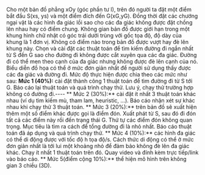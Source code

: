 Cho một bản đồ phẳng xOy (góc phần tư I), trên đó người ta đặt một điểm bắt đầu
 S(xs, ys) và một điểm đích đến G(xG,yG). Đồng thời đặt các chướng ngại vật là các hình
 đa giác lồi sao cho các đa giác không được đặt chồng lên nhau hay có điểm chung.
 Không gian bản đồ được giới hạn trong một khung hình chữ nhật có góc trái dưới trùng
với gốc tọa độ, độ dày của khung là 1 đơn vị. Không có điểm nào trong bản đồ được vượt
 hay đè lên khung này.
 Chọn và cài đặt các thuật toán để tìm kiếm đường đi ngắn nhất từ S đến G sao cho
 đường đi không được cắt xuyên qua các đa giác. Đường đi có thể men theo cạnh của đa
 giác nhưng không được đè lên cạnh của nó. Biểu diễn đồ họa có thể ở mức đơn giản nhất
 để người sử dụng thấy được các đa giác và đường đi.
 Mức độ thực hiện được chia theo các mức như sau:
**Mức 1 (40%):** cài đặt thành công 1 thuật toán để tìm đường đi từ S tới G. Báo
 cáo lại thuật toán và quá trình chạy thử. Lưu ý, chạy thử trường hợp không có
 đường đi.----
** Mức 2 (30%):** cài đặt ít nhất 3 thuật toán khác nhau (ví dụ tìm kiếm mù, tham
 lam, heuristic, …). Báo cáo nhận xét sự khác nhau khi chạy thử 3 thuật toán.
** Mức 3 (20%):** trên bản đồ sẽ xuất hiện thêm một số điểm khác được gọi là
 điểm đón. Xuất phát từ S, sau đó đi đón tất cả các điểm này rồi đến trạng thái
 G. Thứ tự các điểm đón không quan trọng. Mục tiêu là tìm ra cách để tổng
 đường đi là nhỏ nhất. Báo cáo thuật toán đã áp dụng và quá trình chạy thử.
** Mức 4 (10%):** các hình đa giác có thể di động được với tốc độ h tọa độ/s.
 Cách thức di động có thể ở mức đơn giản nhất là tới lui một khoảng nhỏ để
 đảm bảo không đè lên đa giác khác. Chạy ít nhất 1 thuật toán trên đó. Quay
 video và đính kèm trực tiếp/link vào báo cáo.
** Mức 5(điểm cộng 10%):** thể hiện mô hình trên không gian 3 chiều (3D).
